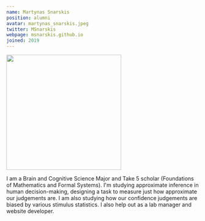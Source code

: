 ```yaml
---
name: Martynas Snarskis
position: alumni
avatar: martynas_snarskis.jpeg
twitter: MSnarskis
webpage: msnarskis.github.io
joined: 2019
---
```


<img width="300" src="{{site.baseurl}}/images/people/{{page.avatar}}" data-action="zoom">

I am a Brain and Cognitive Science Major and Take 5 scholar (Foundations of Mathematics and Formal Systems). I'm studying approximate inference in human decision-making, designing a task to measure just how approximate our judgements are. I am also studying how our confidence judgements are biased by various stimulus statistics. I also help out as a lab manager and website developer. 
